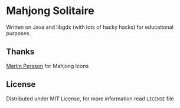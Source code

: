 Mahjong Solitaire
========

Written on Java and libgdx (with lots of hacky hacks) for educational purposes.

Thanks
--------

[Martin Persson](http://www.martinpersson.org/) for Mahjong Icons

License
--------

Distributed under MIT License, for more information read `LICENSE` file
